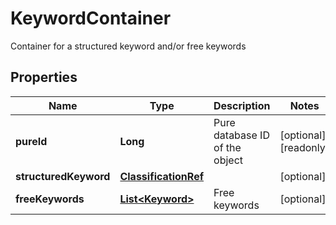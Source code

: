 

# KeywordContainer

Container for a structured keyword and/or free keywords
## Properties

Name | Type | Description | Notes
------------ | ------------- | ------------- | -------------
**pureId** | **Long** | Pure database ID of the object |  [optional] [readonly]
**structuredKeyword** | [**ClassificationRef**](ClassificationRef.md) |  |  [optional]
**freeKeywords** | [**List&lt;Keyword&gt;**](Keyword.md) | Free keywords |  [optional]



